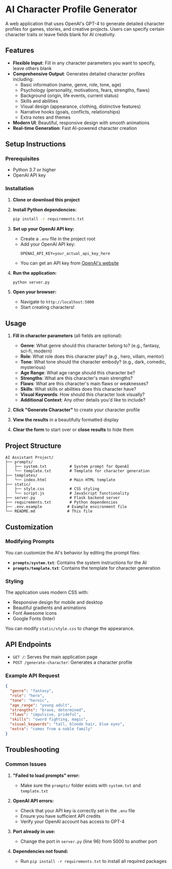 # AI Character Profile Generator

A web application that uses OpenAI's GPT-4 to generate detailed character profiles for games, stories, and creative projects. Users can specify certain character traits or leave fields blank for AI creativity.

## Features

- **Flexible Input**: Fill in any character parameters you want to specify, leave others blank
- **Comprehensive Output**: Generates detailed character profiles including:
  - Basic information (name, genre, role, tone, age)
  - Psychology (personality, motivations, fears, strengths, flaws)
  - Background (origin, life events, current status)
  - Skills and abilities
  - Visual design (appearance, clothing, distinctive features)
  - Narrative hooks (goals, conflicts, relationships)
  - Extra notes and themes
- **Modern UI**: Beautiful, responsive design with smooth animations
- **Real-time Generation**: Fast AI-powered character creation

## Setup Instructions

### Prerequisites

- Python 3.7 or higher
- OpenAI API key

### Installation

1. **Clone or download this project**

2. **Install Python dependencies:**

   ```bash
   pip install -r requirements.txt
   ```

3. **Set up your OpenAI API key:**

   - Create a `.env` file in the project root
   - Add your OpenAI API key:
     ```
     OPENAI_API_KEY=your_actual_api_key_here
     ```
   - You can get an API key from [OpenAI's website](https://platform.openai.com/api-keys)

4. **Run the application:**

   ```bash
   python server.py
   ```

5. **Open your browser:**
   - Navigate to `http://localhost:5000`
   - Start creating characters!

## Usage

1. **Fill in character parameters** (all fields are optional):

   - **Genre**: What genre should this character belong to? (e.g., fantasy, sci-fi, modern)
   - **Role**: What role does this character play? (e.g., hero, villain, mentor)
   - **Tone**: What tone should the character embody? (e.g., dark, comedic, mysterious)
   - **Age Range**: What age range should this character be?
   - **Strengths**: What are this character's main strengths?
   - **Flaws**: What are this character's main flaws or weaknesses?
   - **Skills**: What skills or abilities does this character have?
   - **Visual Keywords**: How should this character look visually?
   - **Additional Context**: Any other details you'd like to include?

2. **Click "Generate Character"** to create your character profile

3. **View the results** in a beautifully formatted display

4. **Clear the form** to start over or **close results** to hide them

## Project Structure

```
AI Assistant Project/
├── prompts/
│   ├── system.txt          # System prompt for OpenAI
│   └── template.txt        # Template for character generation
├── templates/
│   └── index.html          # Main HTML template
├── static/
│   ├── style.css           # CSS styling
│   └── script.js           # JavaScript functionality
├── server.py               # Flask backend server
├── requirements.txt        # Python dependencies
├── .env.example           # Example environment file
└── README.md              # This file
```

## Customization

### Modifying Prompts

You can customize the AI's behavior by editing the prompt files:

- **`prompts/system.txt`**: Contains the system instructions for the AI
- **`prompts/template.txt`**: Contains the template for character generation

### Styling

The application uses modern CSS with:

- Responsive design for mobile and desktop
- Beautiful gradients and animations
- Font Awesome icons
- Google Fonts (Inter)

You can modify `static/style.css` to change the appearance.

## API Endpoints

- `GET /`: Serves the main application page
- `POST /generate-character`: Generates a character profile

### Example API Request

```json
{
  "genre": "fantasy",
  "role": "hero",
  "tone": "heroic",
  "age_range": "young adult",
  "strengths": "brave, determined",
  "flaws": "impulsive, prideful",
  "skills": "sword fighting, magic",
  "visual_keywords": "tall, blonde hair, blue eyes",
  "extra": "comes from a noble family"
}
```

## Troubleshooting

### Common Issues

1. **"Failed to load prompts" error:**

   - Make sure the `prompts/` folder exists with `system.txt` and `template.txt`

2. **OpenAI API errors:**

   - Check that your API key is correctly set in the `.env` file
   - Ensure you have sufficient API credits
   - Verify your OpenAI account has access to GPT-4

3. **Port already in use:**

   - Change the port in `server.py` (line 96) from 5000 to another port

4. **Dependencies not found:**
   - Run `pip install -r requirements.txt` to install all required packages
